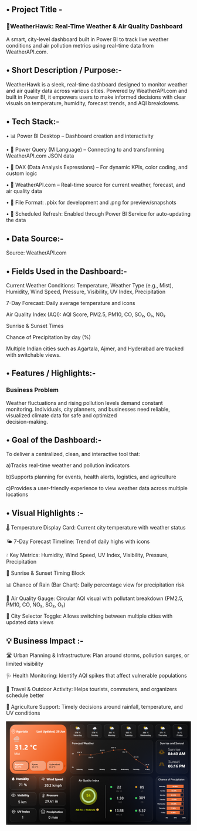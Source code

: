 ## • Project Title - 
### 🦅WeatherHawk: Real-Time Weather & Air Quality Dashboard
A smart, city-level dashboard built in Power BI to track live weather conditions and air pollution metrics using real-time data from WeatherAPI.com.

## • Short Description / Purpose:-
WeatherHawk is a sleek, real-time dashboard designed to monitor weather and air quality data across various cities. Powered by WeatherAPI.com and built in Power BI, it empowers users to make informed decisions with clear visuals on temperature, humidity, forecast trends, and AQI breakdowns.

## • Tech Stack:-
• 📊 Power BI Desktop – Dashboard creation and interactivity

• 📂 Power Query (M Language) – Connecting to and transforming WeatherAPI.com JSON data

• 🧠 DAX (Data Analysis Expressions) – For dynamic KPIs, color coding, and custom logic

• 🔗 WeatherAPI.com – Real-time source for current weather, forecast, and air quality data

• 📁 File Format: .pbix for development and .png for preview/snapshots

• 🔄 Scheduled Refresh: Enabled through Power BI Service for auto-updating the data



## •  Data Source:-
  Source: WeatherAPI.com




## •  Fields Used in the Dashboard:-

 Current Weather Conditions: Temperature, Weather Type (e.g., Mist), Humidity, Wind Speed, Pressure, Visibility, UV Index, Precipitation

 7-Day Forecast: Daily average temperature and icons

 Air Quality Index (AQI): AQI Score, PM2.5, PM10, CO, SO₂, O₃, NO₂

 Sunrise & Sunset Times

 Chance of Precipitation by day (%)

 Multiple Indian cities such as Agartala, Ajmer, and Hyderabad are tracked with switchable views.


## •  Features / Highlights:-

### Business Problem

 Weather fluctuations and rising pollution levels demand constant monitoring. Individuals, city planners, and businesses need reliable, visualized climate data for safe and optimized      
 decision-making.

## •  Goal of the Dashboard:-

 To deliver a centralized, clean, and interactive tool that:

 a)Tracks real-time weather and pollution indicators

 b)Supports planning for events, health alerts, logistics, and agriculture

 c)Provides a user-friendly experience to view weather data across multiple locations

## •  Visual Highlights :-

🌡️ Temperature Display Card: Current city temperature with weather status

🌤️ 7-Day Forecast Timeline: Trend of daily highs with icons

💧 Key Metrics: Humidity, Wind Speed, UV Index, Visibility, Pressure, Precipitation

🌇 Sunrise & Sunset Timing Block

📊 Chance of Rain (Bar Chart): Daily percentage view for precipitation risk

🧪 Air Quality Gauge: Circular AQI visual with pollutant breakdown (PM2.5, PM10, CO, NO₂, SO₂, O₃)

🌃 City Selector Toggle: Allows switching between multiple cities with updated data views

## 💡 Business Impact :-

🛣 Urban Planning & Infrastructure: Plan around storms, pollution surges, or limited visibility

🩺 Health Monitoring: Identify AQI spikes that affect vulnerable populations

🧳 Travel & Outdoor Activity: Helps tourists, commuters, and organizers schedule better

🌾 Agriculture Support: Timely decisions around rainfall, temperature, and UV conditions

![Dashboard Preview](https://github.com/stormbreaker-123/Weather-Report-Dashboard/blob/main/Snapshot%20of%20Dashboard.png)


